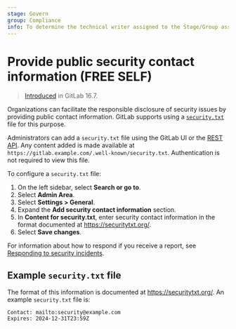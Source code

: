 ```yaml
---
stage: Govern
group: Compliance
info: To determine the technical writer assigned to the Stage/Group associated with this page, see https://about.gitlab.com/handbook/product/ux/technical-writing/#assignments
---
```


# Provide public security contact information **(FREE SELF)**

> [Introduced](https://gitlab.com/gitlab-org/gitlab/-/issues/433210) in GitLab 16.7.

Organizations can facilitate the responsible disclosure of security issues by
providing public contact information. GitLab supports using a
[`security.txt`](https://securitytxt.org/) file for this purpose.

Administrators can add a `security.txt` file using the GitLab UI or the
[REST API](../../api/settings.md#change-application-settings).
Any content added is made available at
`https://gitlab.example.com/.well-known/security.txt`. Authentication is not
required to view this file.

To configure a `security.txt` file:

1. On the left sidebar, select **Search or go to**.
1. Select **Admin Area**.
1. Select **Settings > General**.
1. Expand the **Add security contact information** section.
1. In **Content for security.txt**, enter security contact information in the
   format documented at <https://securitytxt.org/>.
1. Select **Save changes**.

For information about how to respond if you receive a report, see
[Responding to security incidents](../../security/responding_to_security_incidents.md).

## Example `security.txt` file

The format of this information is documented at <https://securitytxt.org/>.
An example `security.txt` file is:

```plaintext
Contact: mailto:security@example.com
Expires: 2024-12-31T23:59Z
```

